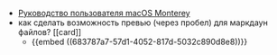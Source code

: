 - [Руководство пользователя macOS Monterey](https://support.apple.com/ru-ru/guide/mac-help/welcome/12.0/mac/12.0)
- как сделать возможность превью (через пробел) для маркдаун файлов? [[card]]
	- {{embed ((683787a7-57d1-4052-817d-5032c890d8e8))}}